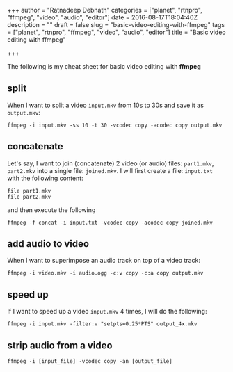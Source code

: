 +++
author = "Ratnadeep Debnath"
categories = ["planet", "rtnpro", "ffmpeg", "video", "audio", "editor"]
date = 2016-08-17T18:04:40Z
description = ""
draft = false
slug = "basic-video-editing-with-ffmpeg"
tags = ["planet", "rtnpro", "ffmpeg", "video", "audio", "editor"]
title = "Basic video editing with ffmpeg"

+++


The following is my cheat sheet for basic video editing with **ffmpeg**

## split

When I want to split a video ``input.mkv`` from 10s to 30s and save it as ``output.mkv``:

```
ffmpeg -i input.mkv -ss 10 -t 30 -vcodec copy -acodec copy output.mkv
```

## concatenate

Let's say, I want to join (concatenate) 2 video (or audio) files: ``part1.mkv``, ``part2.mkv`` into a single file: ``joined.mkv``. I will first create a file: ``input.txt`` with the following content:

```
file part1.mkv
file part2.mkv
```
and then execute the following
```
ffmpeg -f concat -i input.txt -vcodec copy -acodec copy joined.mkv
```

## add audio to video

When I want to superimpose an audio track on top of a video track:
```
ffmpeg -i video.mkv -i audio.ogg -c:v copy -c:a copy output.mkv
```

## speed up

If I want to speed up a video ``input.mkv`` 4 times, I will do the following:

```
ffmpeg -i input.mkv -filter:v "setpts=0.25*PTS" output_4x.mkv
```

## strip audio from a video

```
ffmpeg -i [input_file] -vcodec copy -an [output_file]
```

